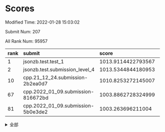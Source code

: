 # Scores

Modified Time: 2022-01-28 15:03:02

Submit Num: 207

All Rank Num: 95957

| rank |               submit               |       score        |       sigma        | pk_num |
| :--- | :--------------------------------- | :----------------- | :----------------- | :----- |
| 1    | jsonzb.test.test_1                 | 1013.9114422793567 | 0.8061695954249898 | 1854   |
| 2    | jsonzb.test.submission_level_4     | 1013.5344844180953 | 0.7865287432684318 | 1856   |
| 10   | cpp.21_12_24.submission-2b2ea0d7   | 1010.8253272145007 | 0.7578259446994248 | 1851   |
| 67   | cpp.2022_01_09.submission-816672bd | 1003.8862728324999 | 0.7149885636490572 | 1854   |
| 81   | cpp.2022_01_09.submission-5b0e3de2 | 1003.263696211004  | 0.7092705874066831 | 1857   |


<details>
<summary>全部</summary>

| rank |                 submit                 |       score        |       sigma        | pk_num |
| :--- | :------------------------------------- | :----------------- | :----------------- | :----- |
| 1    | jsonzb.test.test_1                     | 1013.9114422793567 | 0.8061695954249898 | 1854   |
| 2    | jsonzb.test.submission_level_4         | 1013.5344844180953 | 0.7865287432684318 | 1856   |
| 3    | gobigger.level_3.submission_level_3_9  | 1012.0040334029999 | 0.7766790177310963 | 1853   |
| 4    | gobigger.level_3.submission_level_3_5  | 1011.6316308279646 | 0.7834975914735733 | 1858   |
| 5    | gobigger.level_3.submission_level_3_27 | 1011.4331201721474 | 0.7451311052809155 | 1856   |
| 6    | gobigger.level_3.submission_level_3_31 | 1011.2757454833827 | 0.7771274702832833 | 1858   |
| 7    | gobigger.level_3.submission_level_3_13 | 1011.1172545453057 | 0.7571755469707743 | 1854   |
| 8    | gobigger.level_3.submission_level_3_17 | 1010.9397155212412 | 0.773106188472066  | 1854   |
| 9    | gobigger.level_3.submission_level_3_39 | 1010.9328475212538 | 0.758846667148221  | 1850   |
| 10   | cpp.21_12_24.submission-2b2ea0d7       | 1010.8253272145007 | 0.7578259446994248 | 1851   |
| 11   | gobigger.level_3.submission_level_3_0  | 1010.7359930757801 | 0.7426388131826136 | 1855   |
| 12   | gobigger.level_3.submission_level_3_21 | 1010.5649939294617 | 0.7617324507784683 | 1855   |
| 13   | gobigger.level_3.submission_level_3_2  | 1010.3767395807429 | 0.7607820649551492 | 1854   |
| 14   | gobigger.level_3.submission_level_3_25 | 1010.3714777278079 | 0.7654547069773187 | 1857   |
| 15   | gobigger.level_3.submission_level_3_47 | 1010.3254211476811 | 0.7423020310862045 | 1861   |
| 16   | gobigger.level_3.submission_level_3_37 | 1010.2633461107631 | 0.7709085495466557 | 1856   |
| 17   | gobigger.level_3.submission_level_3_32 | 1010.2541004682405 | 0.7637853675249435 | 1856   |
| 18   | gobigger.level_3.submission_level_3_34 | 1010.0521498617662 | 0.7917321597233725 | 1851   |
| 19   | gobigger.level_3.submission_level_3_8  | 1009.9236604273757 | 0.7581526985602871 | 1858   |
| 20   | gobigger.level_3.submission_level_3_42 | 1009.9231282850869 | 0.780648466518053  | 1852   |
| 21   | gobigger.level_3.submission_level_3_10 | 1009.8630193492636 | 0.7358246895430528 | 1855   |
| 22   | gobigger.level_3.submission_level_3_18 | 1009.8048426912769 | 0.7684609918447938 | 1856   |
| 23   | gobigger.level_3.submission_level_3_6  | 1009.75901559624   | 0.7583931308237529 | 1857   |
| 24   | gobigger.level_3.submission_level_3_38 | 1009.7318286769264 | 0.7674570953106622 | 1856   |
| 25   | gobigger.level_3.submission_level_3_30 | 1009.7287407815617 | 0.7431726380333825 | 1854   |
| 26   | gobigger.level_3.submission_level_3_14 | 1009.7098408912873 | 0.765549121003827  | 1856   |
| 27   | gobigger.level_3.submission_level_3_11 | 1009.7051393884174 | 0.7514255397177857 | 1859   |
| 28   | gobigger.level_3.submission_level_3_43 | 1009.6618250122386 | 0.7523153530137273 | 1856   |
| 29   | gobigger.level_3.submission_level_3_4  | 1009.5855512585838 | 0.7581739235012234 | 1857   |
| 30   | gobigger.level_3.submission_level_3_7  | 1009.5775931447472 | 0.7527157498846694 | 1850   |
| 31   | gobigger.level_3.submission_level_3_22 | 1009.5738492531804 | 0.7427503042059121 | 1853   |
| 32   | gobigger.level_3.submission_level_3_16 | 1009.5510121178967 | 0.7693880221742676 | 1849   |
| 33   | gobigger.level_3.submission_level_3_20 | 1009.5468077039909 | 0.7534561748096482 | 1857   |
| 34   | gobigger.level_3.submission_level_3_40 | 1009.5377812763866 | 0.7428732832790069 | 1860   |
| 35   | gobigger.level_3.submission_level_3_12 | 1009.434039086598  | 0.7544239459250585 | 1858   |
| 36   | gobigger.level_3.submission_level_3_28 | 1009.4334937261484 | 0.7393348447791114 | 1858   |
| 37   | gobigger.level_3.submission_level_3_45 | 1009.3976659361434 | 0.7619983549361479 | 1849   |
| 38   | gobigger.level_3.submission_level_3_3  | 1009.3899284829984 | 0.7648328095362106 | 1851   |
| 39   | gobigger.level_3.submission_level_3_29 | 1009.337037007401  | 0.7491143661609977 | 1854   |
| 40   | gobigger.level_3.submission_level_3_24 | 1009.27124118464   | 0.742044331202317  | 1858   |
| 41   | gobigger.level_3.submission_level_3_49 | 1009.2446899421524 | 0.7560814020933612 | 1854   |
| 42   | gobigger.level_3.submission_level_3_26 | 1009.1978816872153 | 0.7488553798092027 | 1851   |
| 43   | gobigger.level_3.submission_level_3_1  | 1008.971408255316  | 0.7404484735864038 | 1854   |
| 44   | gobigger.level_3.submission_level_3_36 | 1008.9639260072446 | 0.7462495115366125 | 1854   |
| 45   | gobigger.level_3.submission_level_3_23 | 1008.956406498091  | 0.7368923945764916 | 1860   |
| 46   | gobigger.level_3.submission_level_3_48 | 1008.904635936961  | 0.7581019507437414 | 1853   |
| 47   | gobigger.level_3.submission_level_3_19 | 1008.9021188979622 | 0.7451901260916356 | 1851   |
| 48   | gobigger.level_3.submission_level_3_41 | 1008.7147890892578 | 0.7583664645240954 | 1851   |
| 49   | gobigger.level_3.submission_level_3_15 | 1008.7085930429205 | 0.7429280544358337 | 1858   |
| 50   | gobigger.level_3.submission_level_3_35 | 1008.674257869521  | 0.7653076608244515 | 1860   |
| 51   | gobigger.level_3.submission_level_3_44 | 1008.5576320820509 | 0.7474313374380971 | 1855   |
| 52   | gobigger.level_3.submission_level_3_46 | 1007.795578936538  | 0.7175597825472173 | 1858   |
| 53   | gobigger.level_3.submission_level_3_33 | 1007.6258647380276 | 0.7436573050041403 | 1853   |
| 54   | gobigger.level_1.submission_level_1_32 | 1005.5379998486345 | 0.726543874152112  | 1847   |
| 55   | gobigger.level_1.submission_level_1_5  | 1004.7737820962167 | 0.7141070530083321 | 1851   |
| 56   | gobigger.level_1.submission_level_1_21 | 1004.443312053033  | 0.7258543936790568 | 1856   |
| 57   | gobigger.level_1.submission_level_1_45 | 1004.4078619551202 | 0.7157362355337655 | 1852   |
| 58   | gobigger.level_1.submission_level_1_3  | 1004.3832665941543 | 0.7121984629734119 | 1850   |
| 59   | gobigger.level_1.submission_level_1_0  | 1004.3775157044292 | 0.7245929294696773 | 1857   |
| 60   | gobigger.level_1.submission_level_1_20 | 1004.2543181646178 | 0.7236938509102815 | 1857   |
| 61   | gobigger.level_1.submission_level_1_16 | 1004.218277462518  | 0.71427666119281   | 1851   |
| 62   | gobigger.level_1.submission_level_1_6  | 1004.131302145144  | 0.7177917089089012 | 1850   |
| 63   | gobigger.level_1.submission_level_1_39 | 1004.1243840931537 | 0.727306243395213  | 1856   |
| 64   | gobigger.level_1.submission_level_1_22 | 1004.1170413461376 | 0.7250357566427863 | 1856   |
| 65   | gobigger.level_1.submission_level_1_13 | 1004.0491395857214 | 0.7089195714839064 | 1853   |
| 66   | gobigger.level_1.submission_level_1_11 | 1003.9600047792824 | 0.7127630909788142 | 1852   |
| 67   | cpp.2022_01_09.submission-816672bd     | 1003.8862728324999 | 0.7149885636490572 | 1854   |
| 68   | gobigger.level_1.submission_level_1_17 | 1003.8398118355833 | 0.71918227417498   | 1852   |
| 69   | gobigger.level_1.submission_level_1_24 | 1003.7957609253243 | 0.7140311798009165 | 1855   |
| 70   | gobigger.level_1.submission_level_1_48 | 1003.6372466753097 | 0.719296032182357  | 1857   |
| 71   | gobigger.level_1.submission_level_1_49 | 1003.5920000544804 | 0.7192579421351403 | 1861   |
| 72   | gobigger.level_1.submission_level_1_7  | 1003.551027715696  | 0.7122263445463597 | 1849   |
| 73   | gobigger.level_1.submission_level_1_18 | 1003.4529032029488 | 0.7186173024465877 | 1857   |
| 74   | gobigger.level_1.submission_level_1_42 | 1003.4443713144846 | 0.7192683892195344 | 1855   |
| 75   | gobigger.level_1.submission_level_1_28 | 1003.3918075701997 | 0.716761970231563  | 1853   |
| 76   | gobigger.level_1.submission_level_1_36 | 1003.3750662896779 | 0.7071140266332873 | 1855   |
| 77   | gobigger.level_1.submission_level_1_34 | 1003.3671831599383 | 0.7042830330712386 | 1855   |
| 78   | gobigger.level_1.submission_level_1_44 | 1003.3184624905101 | 0.7181441987573333 | 1855   |
| 79   | gobigger.level_1.submission_level_1_15 | 1003.2803303884325 | 0.7070980210801716 | 1856   |
| 80   | gobigger.level_1.submission_level_1_25 | 1003.2800919556333 | 0.7185293692382659 | 1851   |
| 81   | cpp.2022_01_09.submission-5b0e3de2     | 1003.263696211004  | 0.7092705874066831 | 1857   |
| 82   | gobigger.level_1.submission_level_1_2  | 1003.2450550037896 | 0.7181807975124213 | 1856   |
| 83   | gobigger.level_1.submission_level_1_9  | 1003.2394038097078 | 0.7159227093002397 | 1849   |
| 84   | gobigger.level_1.submission_level_1_1  | 1003.1804569445849 | 0.7156995833518954 | 1857   |
| 85   | gobigger.level_1.submission_level_1_29 | 1003.034448896483  | 0.7124195632698067 | 1853   |
| 86   | gobigger.level_1.submission_level_1_33 | 1003.0098783357831 | 0.7108891815201089 | 1849   |
| 87   | gobigger.level_1.submission_level_1_8  | 1002.9959435726995 | 0.7226233421297683 | 1854   |
| 88   | gobigger.level_1.submission_level_1_27 | 1002.9476617160415 | 0.7072490295668827 | 1854   |
| 89   | gobigger.level_1.submission_level_1_46 | 1002.9274000592387 | 0.7059893629151248 | 1848   |
| 90   | gobigger.level_1.submission_level_1_12 | 1002.7563754114425 | 0.7117586626405532 | 1850   |
| 91   | gobigger.level_1.submission_level_1_41 | 1002.7448982134698 | 0.7194937423348146 | 1860   |
| 92   | gobigger.level_1.submission_level_1_31 | 1002.722137078254  | 0.7191338128944241 | 1855   |
| 93   | gobigger.level_1.submission_level_1_40 | 1002.7082067582521 | 0.7071585946517894 | 1855   |
| 94   | gobigger.level_1.submission_level_1_35 | 1002.7024110483021 | 0.7157993095570259 | 1859   |
| 95   | gobigger.level_1.submission_level_1_43 | 1002.6337406205727 | 0.7162140488282827 | 1855   |
| 96   | gobigger.level_1.submission_level_1_10 | 1002.6145106400597 | 0.7257760736842427 | 1854   |
| 97   | gobigger.level_1.submission_level_1_26 | 1002.5266323047567 | 0.7186265451492067 | 1854   |
| 98   | gobigger.level_1.submission_level_1_14 | 1002.4227948196959 | 0.7170507727949724 | 1848   |
| 99   | gobigger.level_1.submission_level_1_30 | 1002.3974826537748 | 0.7076970122732236 | 1852   |
| 100  | gobigger.level_1.submission_level_1_37 | 1002.3692796700617 | 0.7179857724429622 | 1853   |
| 101  | gobigger.level_1.submission_level_1_4  | 1002.3314380160019 | 0.715336496625192  | 1857   |
| 102  | gobigger.level_1.submission_level_1_19 | 1002.2484427014549 | 0.7080067835191032 | 1857   |
| 103  | gobigger.level_1.submission_level_1_47 | 1002.2139972240349 | 0.7092528254744189 | 1856   |
| 104  | gobigger.level_1.submission_level_1_23 | 1002.0223821117986 | 0.7158743662368448 | 1853   |
| 105  | gobigger.level_1.submission_level_1_38 | 1001.7039701251545 | 0.7105397438498766 | 1852   |
| 106  | gobigger.random.submission_random_28   | 998.022907969635   | 0.7050285294947477 | 1853   |
| 107  | gobigger.random.submission_random_14   | 997.3680113897628  | 0.7025081360886761 | 1853   |
| 108  | gobigger.random.submission_random_37   | 997.2929056721812  | 0.7137816460111188 | 1856   |
| 109  | gobigger.random.submission_random_39   | 997.1330800329631  | 0.7085423071465214 | 1857   |
| 110  | gobigger.random.submission_random_18   | 997.0427944439699  | 0.7085501064369071 | 1853   |
| 111  | gobigger.random.submission_random_10   | 996.9241425329825  | 0.7081633056014973 | 1859   |
| 112  | gobigger.random.submission_random_27   | 996.9155634048379  | 0.7123793086123074 | 1853   |
| 113  | gobigger.random.submission_random_45   | 996.8588877547244  | 0.7064555217392726 | 1858   |
| 114  | gobigger.random.submission_random_6    | 996.7340713477583  | 0.7059536627443453 | 1855   |
| 115  | gobigger.random.submission_random_29   | 996.6791583493122  | 0.7267951789126538 | 1851   |
| 116  | gobigger.random.submission_random_9    | 996.6397740758285  | 0.7196834014160144 | 1853   |
| 117  | gobigger.random.submission_random_0    | 996.6062618451558  | 0.7022497625095266 | 1858   |
| 118  | gobigger.random.submission_random_48   | 996.57997356311    | 0.7107557693091799 | 1855   |
| 119  | gobigger.random.submission_random_30   | 996.474941168302   | 0.7133055945781934 | 1853   |
| 120  | gobigger.random.submission_random_34   | 996.4691761385182  | 0.7043445610017535 | 1858   |
| 121  | gobigger.random.submission_random_5    | 996.4427408962879  | 0.7178480860651544 | 1856   |
| 122  | gobigger.random.submission_random_11   | 996.3299528621559  | 0.7103306073382328 | 1857   |
| 123  | gobigger.random.submission_random_16   | 996.2564177993377  | 0.7129202910722304 | 1852   |
| 124  | gobigger.random.submission_random_23   | 996.2468813561056  | 0.7173876406924896 | 1850   |
| 125  | gobigger.random.submission_random_38   | 996.2300957210464  | 0.7016024731274166 | 1852   |
| 126  | gobigger.random.submission_random_17   | 996.1418766001026  | 0.7150229349563365 | 1855   |
| 127  | gobigger.random.submission_random_21   | 996.1283711118585  | 0.7092372664823267 | 1854   |
| 128  | gobigger.random.submission_random_46   | 996.0826584270593  | 0.7279184811906666 | 1853   |
| 129  | gobigger.random.submission_random_12   | 996.0739567763352  | 0.7030718177835766 | 1849   |
| 130  | gobigger.random.submission_random_40   | 996.0290960470369  | 0.7101167657753792 | 1859   |
| 131  | gobigger.random.submission_random_41   | 995.9965965284829  | 0.7084600861624017 | 1851   |
| 132  | gobigger.random.submission_random_36   | 995.9885254518688  | 0.7085995293397149 | 1855   |
| 133  | gobigger.random.submission_random_49   | 995.88332072015    | 0.7136010171071917 | 1856   |
| 134  | gobigger.random.submission_random_19   | 995.8726959125187  | 0.717770508138162  | 1848   |
| 135  | gobigger.random.submission_random_26   | 995.6586198112917  | 0.7015882405926865 | 1852   |
| 136  | gobigger.random.submission_random_44   | 995.5531421388935  | 0.7179460358049368 | 1853   |
| 137  | gobigger.random.submission_random_32   | 995.5448318164514  | 0.7220499561346992 | 1850   |
| 138  | gobigger.random.submission_random_35   | 995.5302212707996  | 0.7133288073506532 | 1857   |
| 139  | gobigger.random.submission_random_8    | 995.5082346432617  | 0.7147274967356875 | 1851   |
| 140  | gobigger.random.submission_random_43   | 995.489795753511   | 0.7069416048486876 | 1853   |
| 141  | gobigger.random.submission_random_25   | 995.4771251260235  | 0.7165016728207244 | 1855   |
| 142  | gobigger.random.submission_random_7    | 995.4021616926866  | 0.7258533673385263 | 1857   |
| 143  | gobigger.random.submission_random_31   | 995.401541178112   | 0.708957953552146  | 1855   |
| 144  | gobigger.random.submission_random_24   | 995.3536568027938  | 0.7188961369504466 | 1855   |
| 145  | gobigger.random.submission_random_4    | 995.3175211257292  | 0.7257995687374039 | 1858   |
| 146  | gobigger.random.submission_random_42   | 995.2748333062468  | 0.701005862981883  | 1854   |
| 147  | gobigger.random.submission_random_2    | 995.2235278381966  | 0.6987535316582244 | 1856   |
| 148  | gobigger.random.submission_random_1    | 995.2161133958912  | 0.7003493896939395 | 1852   |
| 149  | gobigger.random.submission_random_13   | 995.2053410293589  | 0.7188493473597553 | 1857   |
| 150  | gobigger.random.submission_random_22   | 995.1257218821293  | 0.7210912018173317 | 1859   |
| 151  | gobigger.random.submission_random_33   | 995.1046225988549  | 0.7134394466583008 | 1853   |
| 152  | gobigger.random.submission_random_15   | 995.1028390211418  | 0.7270912617935658 | 1849   |
| 153  | gobigger.random.submission_random_47   | 994.826162309653   | 0.7165739874217874 | 1854   |
| 154  | gobigger.random.submission_random_3    | 994.5832800245125  | 0.7078335246433688 | 1851   |
| 155  | gobigger.random.submission_random_20   | 994.2834835839968  | 0.7186892782925518 | 1859   |
| 156  | gobigger.level_2.submission_level_2_25 | 994.1681924052019  | 0.7298847731658457 | 1859   |
| 157  | gobigger.level_2.submission_level_2_40 | 993.4417171377419  | 0.7241228136402008 | 1858   |
| 158  | gobigger.level_2.submission_level_2_32 | 993.4351580306404  | 0.7396265310228076 | 1858   |
| 159  | gobigger.level_2.submission_level_2_26 | 993.3411475220835  | 0.7300295959237171 | 1854   |
| 160  | gobigger.level_2.submission_level_2_17 | 993.2889857422658  | 0.7292331982187561 | 1854   |
| 161  | gobigger.level_2.submission_level_2_48 | 993.2473313929488  | 0.7601661732982763 | 1861   |
| 162  | gobigger.level_2.submission_level_2_10 | 993.2345699322578  | 0.7486705389112434 | 1855   |
| 163  | gobigger.level_2.submission_level_2_46 | 993.2327426534307  | 0.7403916247257757 | 1855   |
| 164  | gobigger.level_2.submission_level_2_22 | 993.2187379091615  | 0.7247253982157756 | 1856   |
| 165  | gobigger.level_2.submission_level_2_23 | 993.1327304409206  | 0.7318793109385547 | 1852   |
| 166  | gobigger.level_2.submission_level_2_19 | 993.1174319070452  | 0.7454779128172764 | 1853   |
| 167  | gobigger.level_2.submission_level_2_34 | 993.001871980244   | 0.7601645328451021 | 1860   |
| 168  | gobigger.level_2.submission_level_2_3  | 992.8640681289316  | 0.7348509864886612 | 1855   |
| 169  | gobigger.level_2.submission_level_2_0  | 992.7574610892264  | 0.7455573838521182 | 1852   |
| 170  | gobigger.level_2.submission_level_2_36 | 992.750987530572   | 0.7574710786337933 | 1856   |
| 171  | gobigger.level_2.submission_level_2_31 | 992.7109846274165  | 0.7313833117380408 | 1854   |
| 172  | gobigger.level_2.submission_level_2_15 | 992.7088446914671  | 0.7795232706688031 | 1849   |
| 173  | gobigger.level_2.submission_level_2_1  | 992.6190542462471  | 0.7442583570897711 | 1856   |
| 174  | gobigger.level_2.submission_level_2_6  | 992.591427358781   | 0.758384027752337  | 1854   |
| 175  | gobigger.level_2.submission_level_2_29 | 992.2527462900351  | 0.737995911130523  | 1852   |
| 176  | gobigger.level_2.submission_level_2_27 | 992.209613738279   | 0.7339415128344167 | 1857   |
| 177  | gobigger.level_2.submission_level_2_35 | 992.207667158032   | 0.7350816205992348 | 1856   |
| 178  | gobigger.level_2.submission_level_2_2  | 992.1104589767153  | 0.7367436935752824 | 1854   |
| 179  | gobigger.level_2.submission_level_2_4  | 992.1102728475526  | 0.7457625508969209 | 1852   |
| 180  | gobigger.level_2.submission_level_2_30 | 992.0774057139572  | 0.7497123624396882 | 1853   |
| 181  | gobigger.level_2.submission_level_2_39 | 992.0665595315049  | 0.7439084851901769 | 1856   |
| 182  | gobigger.level_2.submission_level_2_49 | 991.9267452379179  | 0.771041608578764  | 1852   |
| 183  | gobigger.level_2.submission_level_2_16 | 991.8689168554837  | 0.7431977277765033 | 1854   |
| 184  | gobigger.level_2.submission_level_2_9  | 991.8338898236439  | 0.7324487863196409 | 1851   |
| 185  | gobigger.level_2.submission_level_2_37 | 991.8028042616695  | 0.7472869450807449 | 1852   |
| 186  | gobigger.level_2.submission_level_2_13 | 991.7326546917765  | 0.7556882795725505 | 1856   |
| 187  | gobigger.level_2.submission_level_2_8  | 991.6769847829939  | 0.7561538095822959 | 1864   |
| 188  | gobigger.level_2.submission_level_2_33 | 991.6336292220814  | 0.7451152536220911 | 1847   |
| 189  | gobigger.level_2.submission_level_2_14 | 991.6066165390608  | 0.7629472302191235 | 1854   |
| 190  | gobigger.level_2.submission_level_2_38 | 991.6013261245846  | 0.7498049461642753 | 1850   |
| 191  | gobigger.level_2.submission_level_2_18 | 991.5734339848672  | 0.7480961085603514 | 1851   |
| 192  | gobigger.level_2.submission_level_2_41 | 991.5292463974278  | 0.7684047335796574 | 1851   |
| 193  | gobigger.level_2.submission_level_2_21 | 991.4942396216187  | 0.7563190232499087 | 1852   |
| 194  | gobigger.level_2.submission_level_2_43 | 991.4092702634232  | 0.7441351531079808 | 1852   |
| 195  | gobigger.level_2.submission_level_2_42 | 991.405540059303   | 0.7612178421453247 | 1855   |
| 196  | gobigger.level_2.submission_level_2_45 | 991.1003402474183  | 0.7430084481261281 | 1851   |
| 197  | gobigger.level_2.submission_level_2_12 | 990.9905121989834  | 0.776327290117069  | 1858   |
| 198  | gobigger.level_2.submission_level_2_28 | 990.9854583026646  | 0.7527331856401116 | 1851   |
| 199  | gobigger.level_2.submission_level_2_24 | 990.930733270456   | 0.7711638435598345 | 1852   |
| 200  | gobigger.level_2.submission_level_2_5  | 990.9064153244914  | 0.746901741735318  | 1855   |
| 201  | gobigger.level_2.submission_level_2_44 | 990.7578572544156  | 0.7605711842355612 | 1855   |
| 202  | gobigger.level_2.submission_level_2_20 | 990.7430755463419  | 0.7737755982544443 | 1853   |
| 203  | gobigger.level_2.submission_level_2_7  | 990.546003812613   | 0.7532055671205823 | 1847   |
| 204  | gobigger.level_2.submission_level_2_11 | 989.9707480362508  | 0.7875720473485934 | 1847   |
| 205  | gobigger.level_2.submission_level_2_47 | 989.7176227340336  | 0.7797897314397414 | 1852   |
| 206  | gobigger.none.submission_none_1        | 977.3952310312519  | 1.218290365095873  | 1857   |
| 207  | gobigger.none.submission_none_0        | 976.3813094614601  | 1.3361904936572981 | 1855   |

</details>